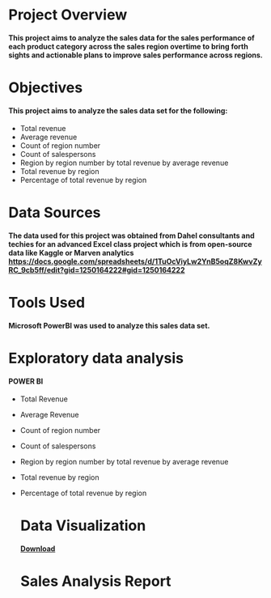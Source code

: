 # Project Overview
#### This project aims to analyze the sales data for the sales performance of each product category across the sales region overtime to bring forth sights and actionable plans to improve sales performance across regions. 

# Objectives
#### This project aims to analyze the sales data set for the following:
- Total revenue
- Average revenue
- Count of region number
- Count of salespersons
- Region by region number by total revenue by average revenue
- Total revenue by region
- Percentage of total revenue by region

 # Data Sources
 #### The data used for this project was obtained from Dahel consultants and techies for an advanced Excel class project which is from open-source data like Kaggle or Marven analytics https://docs.google.com/spreadsheets/d/1TuOcViyLw2YnB5oqZ8KwvZyRC_9cb5ff/edit?gid=1250164222#gid=1250164222


# Tools Used
#### Microsoft PowerBI was used to analyze this sales data set.

# Exploratory data analysis
#### POWER BI
- Total Revenue
- Average Revenue
- Count of region number
- Count of salespersons
- Region by region number by total revenue by average revenue
- Total revenue by region
- Percentage of total revenue by region

  # Data  Visualization
  #### [Download](https://drive.google.com/file/d/1UmFdBCqsW9KbiEp4rFNg6CmBd1HS5Ksk/view?usp=drive_link)


  # Sales Analysis Report 
  

